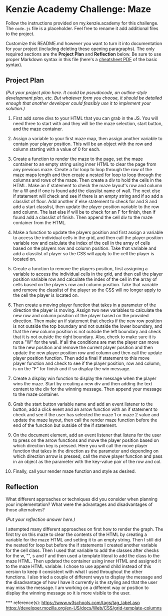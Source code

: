 # Kenzie Academy Challenge: Maze

Follow the instructions provided on my.kenzie.academy for this challenge. The `code.js` file is a placeholder. Feel free to rename it add additional files to the project.

Customize this README.md however you want to turn it into documentation for your project (including deleting these opening paragraphs). The only required sections are the **Project Plan** and **Reflection** below. Be sure to use proper Markdown syntax in this file (here's a [cheatsheet PDF](https://guides.github.com/pdfs/markdown-cheatsheet-online.pdf) of the basic syntax).

## Project Plan

_(Put your project plan here. It could be pseudocode, an outline-style development plan, etc. But whatever form you choose, it should be detailed enough that another developer could feasibly use it to implement your solution.)_

1. First add some divs to your HTML that you can grab in the JS. You will need three to start with and they will be the maze selection, start button, and the maze container.

2. Assign a variable to your first maze map, then assign another variable to contain your player position. This will be an object with the row and column starting with a value of 0 for each.

3. Create a function to render the maze to the page, set the maze container to an empty string using inner HTML to clear the page from any previous maze. Create a for loop to loop through the row of the maze maps length and then create a nested for loop to loop through the columns and rows of the maze. Then create a div to hold the cells in the HTML. Make an if statement to check the maze layout's row and column for a W and if one is found add the classlist name of wall. The next else if statement will check and see if there is an empty string and if so add a classlist of floor. Add another if else statement to check for and S and add a start classlist, then update the player position variable to the row and column. The last else if will be to check for an F for finish, then if found add a classlist of finish. Then append the cell div to the maze container from the HTML.

4. Make a function to update the players position and first assign a variable to access the individual cells in the grid, and then call the player position variable row and calculate the index of the cell in the array of cells based on the players row and column position. Take that variable and add a classlist of player so the CSS will apply to the cell the player is located on.

5. Create a function to remove the players position, first assigning a variable to access the individual cells in the grid, and then call the player position variable row and calculate the index of the cell in the array of cells based on the players row and column position. Take that variable and remove the classlist of the player so the CSS will no longer apply to the cell the player is located on.

6. Then create a moving player function that takes in a parameter of the direction the player is moving. Assign two new variables to calculate the new row and column position of the player based on the provided direction. Then make an if statement that checks if the new row position is not outside the top boundary and not outside the lower boundary, and that the new column position is not outside the left boundary and check that it is not outside the right boundary. Also, check to make sure it is not a "W" for the wall. If all the conditions are met the player can move to the new position and remove the current player position and then update the new player position row and column and then call the update player position function. Then add a final if statement to this move player function and check to see if the player position, row and column, is on the "F" for finish and if so display the win message.

7. Create a display win function to display the message when the player wins the maze. Start by creating a new div and then adding the text content to the div for the winning message. Then append your message to the maze container.

8. Grab the start button variable name and add an event listener to the button, add a click event and an arrow function with an if statement to check and see if the user has selected the maze 1 or maze 2 value and update the maze layout, then call the render maze function before the end of the function but outside of the if statement.

9. On the document element, add an event listener that listens for the user to press on the arrow functions and move the player position based on which direction key is pressed. Here you will call the move player function that takes in the direction as the parameter and depending on which direction arrow is pressed, call the move player function and pass in an object as the parameter with the key-value pair of the row and col.

10. Finally, call your render maze function and style as desired.

## Reflection

What different approaches or techniques did you consider when planning your implementation? What were the advantages and disadvantages of those alternatives?

_(Put your reflection answer here.)_

I attempted many different approaches on first how to render the graph. The first try on this maze to clear the contents of the HTML by creating a variable for the maze HTML and setting it to an empty string. Then I still did the nested for loop but before the if statements I created another variable for the cell class. Then I used that variable to add the classes after checks for the w, "", s and f and then used a template literal to add the class to the maze HTML. Then updated the container using inner HTML and assigned it to the maze HTML variable. I chose to use append child instead of this version to keep it consistent with what I used throughout the other functions. I also tried a couple of different ways to display the message and the disadvantage of how I have it currently is the styling and that the user may miss the message. I am working on a different way or position to display the winning message so it is more visible to the user.

\*\*\* reference(s): https://www.w3schools.com/tags/tag_label.asp
https://developer.mozilla.org/en-US/docs/Web/CSS/grid-template-columns
